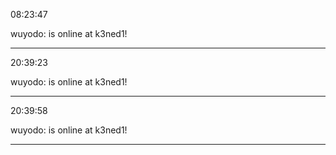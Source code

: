 08:23:47

wuyodo: is online at k3ned1!

---

20:39:23

wuyodo: is online at k3ned1!

---

20:39:58

wuyodo: is online at k3ned1!

---

